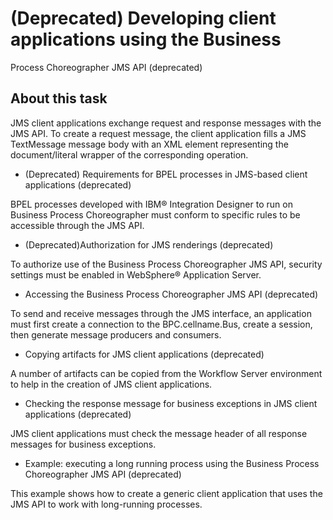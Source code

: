 <!-- image -->

# (Deprecated) Developing client applications using the Business
Process Choreographer JMS API (deprecated)

## About this task

JMS
client applications exchange request and response messages with the
JMS API. To create a request message, the client application fills
a JMS TextMessage message body with an XML element representing the
document/literal wrapper of the corresponding operation.

- (Deprecated) Requirements for BPEL processes in JMS-based client applications (deprecated)

BPEL processes developed with IBM® Integration Designer to run on Business Process Choreographer must conform to specific rules to be accessible through the JMS API.
- (Deprecated)Authorization for JMS renderings (deprecated)

To authorize use of the Business Process Choreographer JMS API, security settings must be enabled in WebSphere® Application Server.
- Accessing the Business Process Choreographer JMS API (deprecated)

To send and receive messages through the JMS interface, an application must first create a connection to the BPC.cellname.Bus, create a session, then generate message producers and consumers.
- Copying artifacts for JMS client applications (deprecated)

A number of artifacts can be copied from the Workflow Server environment to help in the creation of JMS client applications.
- Checking the response message for business exceptions in JMS client applications (deprecated)

JMS client applications must check the message header of all response messages for business exceptions.
- Example: executing a long running process using the Business Process Choreographer JMS API (deprecated)

This example shows how to create a generic client application that uses the JMS API to work with long-running processes.